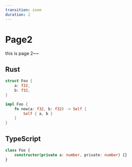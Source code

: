 ```yaml
---
transition: zoom
duration: 2
---
```

# Page2

this is page 2~~


## Rust

```rust
struct Foo {
    a: f32,
    b: f32,
}

impl Foo {
    fn new(a: f32, b: f32) -> Self {
        Self { a, b }
    }
}
```

## TypeScript

```typescript
class Foo {
    constructor(private a: number, private: number) {}
}
```

